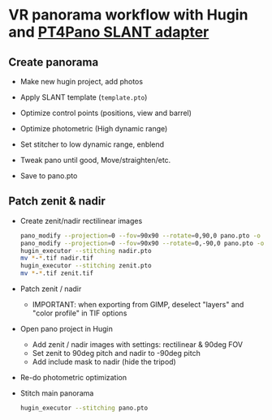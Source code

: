 # VR panorama workflow with Hugin and [PT4Pano SLANT adapter](https://pt4pano.com/products/slant-nodalpunktadapter)

## Create panorama

* Make new hugin project, add photos

* Apply SLANT template (`template.pto`)

* Optimize control points (positions, view and barrel)

* Optimize photometric (High dynamic range)

* Set stitcher to low dynamic range, enblend

* Tweak pano until good, Move/straighten/etc.

* Save to pano.pto

## Patch zenit & nadir

* Create zenit/nadir rectilinear images

  ```bash
  pano_modify --projection=0 --fov=90x90 --rotate=0,90,0 pano.pto -o nadir.pto
  pano_modify --projection=0 --fov=90x90 --rotate=0,-90,0 pano.pto -o zenit.pto
  hugin_executor --stitching nadir.pto
  mv *-*.tif nadir.tif
  hugin_executor --stitching zenit.pto
  mv *-*.tif zenit.tif
  ```

* Patch zenit / nadir
  * IMPORTANT: when exporting from GIMP, deselect "layers" and "color profile" in TIF options
  
* Open pano project in Hugin
  * Add zenit / nadir images with settings: rectilinear & 90deg FOV
  * Set zenit to 90deg pitch and nadir to -90deg pitch
  * Add include mask to nadir (hide the tripod)

* Re-do photometric optimization

* Stitch main panorama

  ```bash
  hugin_executor --stitching pano.pto
  ```

